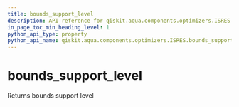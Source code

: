 ```yaml
---
title: bounds_support_level
description: API reference for qiskit.aqua.components.optimizers.ISRES.bounds_support_level
in_page_toc_min_heading_level: 1
python_api_type: property
python_api_name: qiskit.aqua.components.optimizers.ISRES.bounds_support_level
---
```


# bounds\_support\_level

Returns bounds support level

